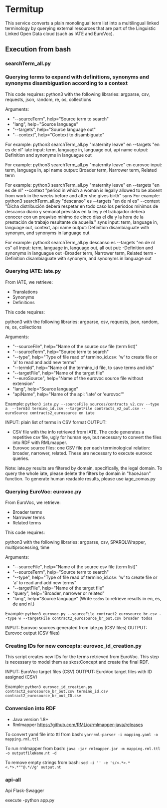 # Termitup

This service converts a plain monolingual term list into a multilingual linked terminology by querying external resources that are part of the Linguistic Linked Open Data cloud (such as IATE and EuroVoc). 

## Execution from bash
### searchTerm_all.py
### Querying terms to expand with definitions, synonyms and synonyms disambiguation according to a context
This code requires:
python3 with the following libraries: argparse, csv, requests, json, random, re, os, collections

Arguments:
- "--sourceTerm", help="Source term to search"
- "lang", help="Source language"
- "--targets", help="Source language out"
- "--context", help="Context to disambiguate"

For example: python3 searchTerm_all.py "maternity leave" en --targets "en es de nl" iate
input: term, language in, language out, api name
output: Definition and synonyms in languague out

For example: python3 searchTerm_all.py "maternity leave" en eurovoc
input: term, language in, api name
output: Broader term, Narrower term, Related term

For example: python3 searchTerm_all.py "maternity leave" en --targets "en es de nl" --context "period in which a woman is legally allowed to be absent from work in the weeks before and after she gives birth" syns
For example: python3 searchTerm_all.py "descanso" es --targets "en de nl es" --context "Dicha distribución deberá respetar en todo caso los periodos mínimos de descanso diario y semanal previstos en la ley y el trabajador deberá conocer con un preaviso mínimo de cinco días el día y la hora de la prestación de trabajo resultante de aquella." syns
input: term, language in, language out, context, api name
output: Definition disambiaguate with synonym, and synonyms in language out


For example: python3 searchTerm_all.py descanso es --targets "en de nl es" all
input: term, language in, language out, all
out put:
-Definition and synonyms in languague out
-Broader term, Narrower term, Related term
-Definition disambiaguate with synonym, and synonyms in language out



### Querying IATE: iate.py
From IATE, we retrieve:
- Translations 
- Synonyms
- Definitions

This code requires:

python3 with the following libraries: argparse, csv, requests, json, random, re, os, collections

Arguments:

- "--sourceFile", help="Name of the source csv file (term list)"
- "--sourceTerm", help="Source term to search"
- "--type", help="Type of file read of termino_id.csv: 'w' to create file or 'a' to read and add new terms"
- "--termId", help="Name of the termino_id file, to save terms and ids"
- "--targetFile", help="Name of the target file"
- "--euroSource", help="Name of the eurovoc source file without extension"
- "lang", help="Source language"
- "apiName", help="Name of the api: 'iate' or 'eurovoc'"

Example: `python3 iate.py --sourceFile sources/contracts_v2.csv --type a  --termId termino_id.csv --targetFile contracts_v2_out.csv --euroSource contracts2_eurosource en iate`  

INPUT: plain list of terms in CSV format
OUTPUT:
- CSV file with the info retrieved from IATE. The code generates a repetitive csv file, ugly for human eye, but necessary to convert the files into RDF with RMLmapper.
- Eurovoc source files: one CSV file per each terminological relation: broader, narrower, related. These are necessary to execute eurovoc queries. 

Note: iate.py results are filtered by domain, specifically, the legal domain. To query the whole iate, please delete the filters by domain in "haceJson" function. To generate human readable results, please use iage_comas.py

### Querying EuroVoc: eurovoc.py
From EuroVoc, we retrieve:
- Broader terms 
- Narrower terms
- Related terms

This code requires:

python3 with the following libraries: argparse, csv, SPARQLWrapper, multiprocessing, time

Arguments:

- "--sourceFile", help="Name of the source csv file (term list)"
- "--sourceTerm", help="Source term to search"
- "--type", help="Type of file read of termino_id.csv: 'w' to create file or 'a' to read and add new terms"
- "--targetFile", help="Name of the target file"
- "query", help="Broader, narrower or related" 
- "lang", help="Source language"  (Write `todos` to retrieve results in en, es, de and nl.)

Example: `python3 eurovoc.py --sourceFile contract2_eurosource_br.csv --type w --targetFile contract2_eurosource_br_out.csv broader todos` 

INPUT: Eurovoc sources generated from iate.py (CSV files)
OUTPUT: Eurovoc output (CSV files)

### Creating IDs for new concepts: eurovoc_id_creation.py
This script creates new IDs for the terms retrieved from EuroVoc. This step is necessary to model them as skos:Concept and create the final RDF.

INPUT: EuroVoc target files (CSV)
OUTPUT: EuroVoc target files with ID assigned (CSV)

Example: `python3 eurovoc_id_creation.py contract2_eurosource_br_out.csv termino_id.csv contract2_eurosource_br_out_ID.csv` 


### Conversion into RDF
- Java version 1.8+
- Rmlmapper https://github.com/RMLio/rmlmapper-java/releases

To convert yaml file into ttl from bash: `yarrrml-parser -i mapping.yaml -o mapping.rml.ttl`

To run rmlmapper from bash: `java -jar rmlmapper.jar -m mapping.rml.ttl -o outputfileName.nt -d`

To remove empty strings from bash: `sed -i '' -e 's/<.*>.*<.*>.*""@.*//g' output.nt`

### api-all

Api Flask-Swagger

execute
-python app.py



